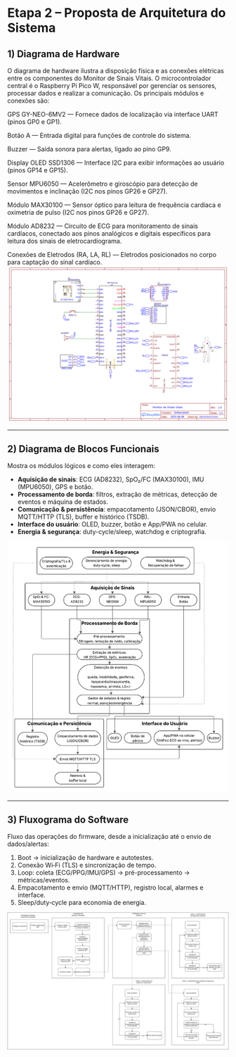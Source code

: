 # Etapa 2 – Proposta de Arquitetura do Sistema

## 1) Diagrama de Hardware

O diagrama de hardware ilustra a disposição física e as conexões elétricas entre os componentes do Monitor de Sinais Vitais.
O microcontrolador central é o Raspberry Pi Pico W, responsável por gerenciar os sensores, processar dados e realizar a comunicação. Os principais módulos e conexões são:

GPS GY-NEO-6MV2 — Fornece dados de localização via interface UART (pinos GP0 e GP1).

Botão A — Entrada digital para funções de controle do sistema.

Buzzer — Saída sonora para alertas, ligado ao pino GP9.

Display OLED SSD1306 — Interface I2C para exibir informações ao usuário (pinos GP14 e GP15).

Sensor MPU6050 — Acelerômetro e giroscópio para detecção de movimentos e inclinação (I2C nos pinos GP26 e GP27).

Módulo MAX30100 — Sensor óptico para leitura de frequência cardíaca e oximetria de pulso (I2C nos pinos GP26 e GP27).

Módulo AD8232 — Circuito de ECG para monitoramento de sinais cardíacos, conectado aos pinos analógicos e digitais específicos para leitura dos sinais de eletrocardiograma.

Conexões de Eletrodos (RA, LA, RL) — Eletrodos posicionados no corpo para captação do sinal cardíaco.
![Diagrama de Hardware](DiagramaHardware_MonitorSinaisVitais.png)

---

## 2) Diagrama de Blocos Funcionais
Mostra os módulos lógicos e como eles interagem:
- **Aquisição de sinais**: ECG (AD8232), SpO₂/FC (MAX30100), IMU (MPU6050), GPS e botão.
- **Processamento de borda**: filtros, extração de métricas, detecção de eventos e máquina de estados.
- **Comunicação & persistência**: empacotamento (JSON/CBOR), envio MQTT/HTTP (TLS), buffer e histórico (TSDB).
- **Interface do usuário**: OLED, buzzer, botão e App/PWA no celular.
- **Energia & segurança**: duty-cycle/sleep, watchdog e criptografia.

![Diagrama de Blocos Funcionais](blocos_funcionais.png)

---

## 3) Fluxograma do Software
Fluxo das operações do firmware, desde a inicialização até o envio de dados/alertas:
1. Boot → inicialização de hardware e autotestes.  
2. Conexão Wi‑Fi (TLS) e sincronização de tempo.  
3. Loop: coleta (ECG/PPG/IMU/GPS) → pré-processamento → métricas/eventos.  
4. Empacotamento e envio (MQTT/HTTP), registro local, alarmes e interface.  
5. Sleep/duty‑cycle para economia de energia.

![Fluxograma de Software](Fluxograma_Software.jpg)
